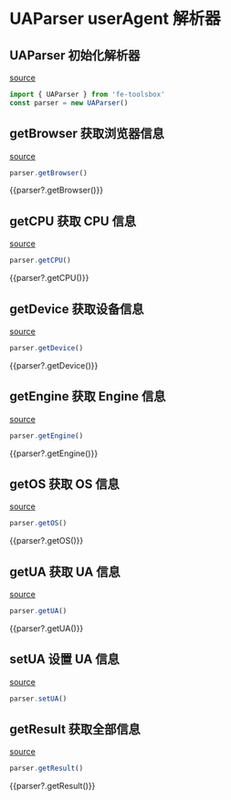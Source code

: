 <script setup>
  import {ref,onMounted} from 'vue'
  import {UAParser} from 'fe-toolsbox'
  const parser = ref()
  onMounted(() => {
    parser.value = new UAParser()
  })
</script>

# UAParser userAgent 解析器

## UAParser 初始化解析器

[source](https://github.com/chenym1992/toolsbox/blob/main/src/device/uaParser.ts#L36)

```ts
import { UAParser } from 'fe-toolsbox'
const parser = new UAParser()
```

## getBrowser 获取浏览器信息

[source](https://github.com/chenym1992/toolsbox/blob/main/src/device/uaParser.ts#L56)

```ts
parser.getBrowser()
```

<div class="demo">
{{parser?.getBrowser()}}
</div>

## getCPU 获取 CPU 信息

[source](https://github.com/chenym1992/toolsbox/blob/main/src/device/uaParser.ts#L64)

```ts
parser.getCPU()
```

<div class="demo">
{{parser?.getCPU()}}
</div>

## getDevice 获取设备信息

[source](https://github.com/chenym1992/toolsbox/blob/main/src/device/uaParser.ts#L70)

```ts
parser.getDevice()
```

<div class="demo">
{{parser?.getDevice()}}
</div>

## getEngine 获取 Engine 信息

[source](https://github.com/chenym1992/toolsbox/blob/main/src/device/uaParser.ts#L78)

```ts
parser.getEngine()
```

<div class="demo">
{{parser?.getEngine()}}
</div>

## getOS 获取 OS 信息

[source](https://github.com/chenym1992/toolsbox/blob/main/src/device/uaParser.ts#L85)

```ts
parser.getOS()
```

<div class="demo">
{{parser?.getOS()}}
</div>

## getUA 获取 UA 信息

[source](https://github.com/chenym1992/toolsbox/blob/main/src/device/uaParser.ts#L92)

```ts
parser.getUA()
```

<div class="demo">
{{parser?.getUA()}}
</div>

## setUA 设置 UA 信息

[source](https://github.com/chenym1992/toolsbox/blob/main/src/device/uaParser.ts#L95)

```ts
parser.setUA()
```

## getResult 获取全部信息

[source](https://github.com/chenym1992/toolsbox/blob/main/src/device/uaParser.ts#L98)

```ts
parser.getResult()
```

<div class="demo">
{{parser?.getResult()}}
</div>
